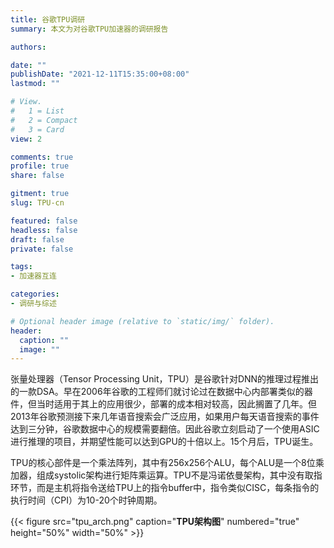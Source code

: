 ```yaml
---
title: 谷歌TPU调研
summary: 本文为对谷歌TPU加速器的调研报告

authors:

date: ""
publishDate: "2021-12-11T15:35:00+08:00"
lastmod: ""

# View.
#   1 = List
#   2 = Compact
#   3 = Card
view: 2

comments: true
profile: true
share: false

gitment: true
slug: TPU-cn

featured: false
headless: false
draft: false
private: false

tags:
- 加速器互连

categories:
- 调研与综述

# Optional header image (relative to `static/img/` folder).
header:
  caption: ""
  image: ""
---
```


张量处理器（Tensor Processing Unit，TPU）是谷歌针对DNN的推理过程推出的一款DSA。早在2006年谷歌的工程师们就讨论过在数据中心内部署类似的器件，但当时适用于其上的应用很少，部署的成本相对较高，因此搁置了几年。但2013年谷歌预测接下来几年语音搜索会广泛应用，如果用户每天语音搜索的事件达到三分钟，谷歌数据中心的规模需要翻倍。因此谷歌立刻启动了一个使用ASIC进行推理的项目，并期望性能可以达到GPU的十倍以上。15个月后，TPU诞生。

TPU的核心部件是一个乘法阵列，其中有256x256个ALU，每个ALU是一个8位乘加器，组成systolic架构进行矩阵乘运算。TPU不是冯诺依曼架构，其中没有取指环节，而是主机将指令送给TPU上的指令buffer中，指令类似CISC，每条指令的执行时间（CPI）为10-20个时钟周期。

{{< figure src="tpu_arch.png" caption="**TPU架构图**" numbered="true" height="50%" width="50%" >}}

